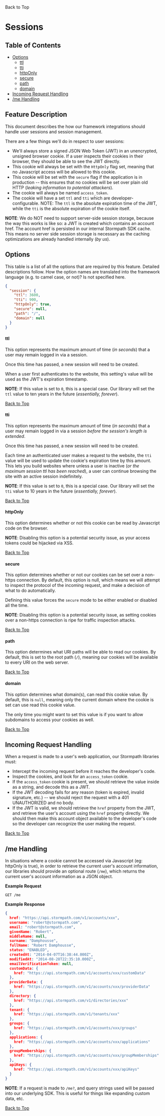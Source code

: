 <a name="#top">Back to Top</a>

# Sessions


## Table of Contents

* [Options](#Options)
  * [ttl](#ttl)
  * [tti](#tti)
  * [httpOnly](#http-only)
  * [secure](#secure)
  * [path](#path)
  * [domain](#domain)
* [Incoming Request Handling](#incoming-request-handling)
* [/me Handling](#me-handling)


## Feature Description

This document describes the how our framework integrations should handle user
sessions and session management.

There are a few things we'll do in respect to user sessions:

- We'll always store a signed JSON Web Token (JWT) in an unencrypted, unsigned
  browser cookie.  If a user inspects their cookies in their browser, they
  should be able to see the JWT directly.
- This cookie will always be set with the `HttpOnly` flag set, meaning that no
  Javascript access will be allowed to this cookie.
- This cookie will be set with the `secure` flag if the application is in
  production -- this ensures that no cookies will be set over plain old HTTP
  (*leaking information to potential attackers*).
- The cookie will always be named `access_token`.
- The cookie will have a set `ttl` and `tti` which are developer-configurable.
  NOTE: The `ttl` is the absolute expiration time of the JWT, while the `tti` is
  the absolute expiration of the cookie itself.

**NOTE**: We do NOT need to support server-side session storage, because the way
this works is like so: a JWT is created which contains an account href.  The
account href is persisted in our internal Stormpath SDK cache.  This means no
server side session storage is necessary as the caching optimizations are
already handled internally (*by us*).


## <a name="Options"></a> Options

This table is a list of all the options that are required by this feature.
Detailed descriptions follow.  How the option names are translated into the
framework language (e.g. to camel case, or not)? Is not specified here.

```json
{
  "session": {
    "ttl": 3600,
    "tti": 900,
    "httpOnly": true,
    "secure": null,
    "path": "/",
    "domain": null
  }
}
```


#### <a name="ttl"></a> ttl

This option represents the maximum amount of time (*in seconds*) that a user
may remain logged in via a session.

Once this time has passed, a new session will need to be created.

When a user first authenticates to the website, this setting's value will be
used as the JWT's expiration timestamp.

**NOTE**: If this value is set to `0`, this is a special case.  Our library will
set the `ttl` value to ten years in the future (*essentially, forever*).

<a href="#top">Back to Top</a>


#### <a name="tti"></a> tti

This option represents the maximum amount of time (*in seconds*) that a user
may remain logged in via a session *before the session's length is extended*.

Once this time has passed, a new session will need to be created.

Each time an authenticated user makes a request to the website, the `tti` value
will be used to update the cookie's expiration time by this amount.  This lets
you build websites where unless a user is inactive (*or the maximum session ttl
has been reached*), a user can continue browsing the site with an active session
indefinitely.

**NOTE**: If this value is set to `0`, this is a special case.  Our library will
set the `tti` value to 10 years in the future (*essentially, forever*).

<a href="#top">Back to Top</a>


#### <a name="http-only"></a> httpOnly

This option determines whether or not this cookie can be read by Javascript code
on the browser.

**NOTE**: Disabling this option is a potential security issue, as your access
tokens could be hijacked via XSS.

<a href="#top">Back to Top</a>


#### <a name="secure"></a> secure

This option determines whether or not our cookies can be set over a non-https
connection.  By default, this option is null, which means we will attempt to
inspect the protocol of the incoming request, and make a decision of what to do
automatically.

Defining this value forces the `secure` mode to be either enabled or disabled
all the time.

**NOTE**: Disabling this option is a potential security issue, as setting
cookies over a non-https connection is ripe for traffic inspection attacks.

<a href="#top">Back to Top</a>


#### <a name="path"></a> path

This option determines what URI paths will be able to read our cookies.  By
default, this is set to the root path (`/`), meaning our cookies will be
available to every URI on the web server.

<a href="#top">Back to Top</a>


#### <a name="domain"></a> domain 

This option determines what domain(s), can read this cookie value.  By default,
this is `null`, meaning only the current domain where the cookie is set can use
read this cookie value.

The only time you might want to set this value is if you want to allow
subdomains to access your cookies as well.

<a href="#top">Back to Top</a>


## <a name="incoming-request-handling"></a> Incoming Request Handling

When a request is made to a user's web application, our Stormpath libraries
must:

- Intercept the incoming request before it reaches the developer's code.
- Inspect the cookies, and look for an `access_token` cookie.
- If the `access_token` cookie is present, we should retrieve the value inside
  as a string, and decode this as a JWT.
- If the JWT decoding fails for any reason (token is expired, invalid signature,
  etc.) -- we should reject the request with a 401 UNAUTHORIZED and no body.
- If the JWT is valid, we should retrieve the `href` property from the JWT, and
  retrieve the user's account using the `href` property directly.  We should
  then make this account object available to the developer's code so the
  developer can recognize the user making the request.

<a href="#top">Back to Top</a>


## <a name="me-handling"></a> /me Handling

In situations where a cookie cannot be accessed via Javascript (eg: httpOnly is
true), in order to retrieve the current user's account information, our
libraries should provide an optional route (`/me`), which returns the current
user's account information as a JSON object.

**Example Request**

```
GET /me
```

**Example Response**

```json
{
  href: "https://api.stormpath.com/v1/accounts/xxx",
  username: "robert@stormpath.com",
  email: "robert@stormpath.com",
  givenName: "Robert",
  middleName: null,
  surname: "Damphousse",
  fullName: "Robert Damphousse",
  status: "ENABLED",
  createdAt: "2014-04-07T16:38:44.000Z",
  modifiedAt: "2014-08-28T22:35:10.000Z",
  emailVerificationToken: null,
  customData: {
    href: "https://api.stormpath.com/v1/accounts/xxx/customData"
  },
  providerData: {
    href: "https://api.stormpath.com/v1/accounts/xxx/providerData"
  },
  directory: {
    href: "https://api.stormpath.com/v1/directories/xxx"
  },
  tenant: {
    href: "https://api.stormpath.com/v1/tenants/xxx"
  },
  groups: {
    href: "https://api.stormpath.com/v1/accounts/xxx/groups"
  },
  applications: {
    href: "https://api.stormpath.com/v1/accounts/xxx/applications"
  },
  groupMemberships: {
    href: "https://api.stormpath.com/v1/accounts/xxx/groupMemberships"
  },
  apiKeys: {
    href: "https://api.stormpath.com/v1/accounts/xxx/apiKeys"
  }
}
```

**NOTE**: If a request is made to `/me?`, and query strings used will be passed
into our underlying SDK.  This is useful for things like expanding custom data,
etc.

<a href="#top">Back to Top</a>
